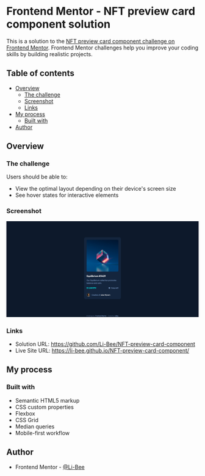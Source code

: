 # Frontend Mentor - NFT preview card component solution

This is a solution to the [NFT preview card component challenge on Frontend Mentor](https://www.frontendmentor.io/challenges/nft-preview-card-component-SbdUL_w0U). Frontend Mentor challenges help you improve your coding skills by building realistic projects.

## Table of contents

- [Overview](#overview)
  - [The challenge](#the-challenge)
  - [Screenshot](#screenshot)
  - [Links](#links)
- [My process](#my-process)
  - [Built with](#built-with)
- [Author](#author)

## Overview

### The challenge

Users should be able to:

- View the optimal layout depending on their device's screen size
- See hover states for interactive elements

### Screenshot

![](./screenshot.png)

### Links

- Solution URL: https://github.com/Li-Bee/NFT-preview-card-component
- Live Site URL: https://li-bee.github.io/NFT-preview-card-component/

## My process

### Built with

- Semantic HTML5 markup
- CSS custom properties
- Flexbox
- CSS Grid
- Median queries
- Mobile-first workflow

## Author

- Frontend Mentor - [@Li-Bee](https://www.frontendmentor.io/profile/Li-Bee)
